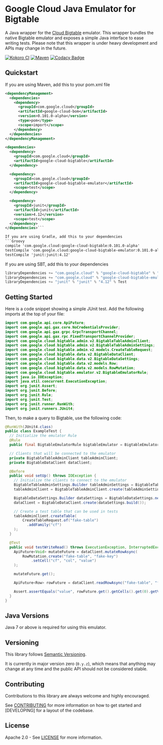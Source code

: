 # Google Cloud Java Emulator for Bigtable

A Java wrapper for the [Cloud Bigtable][cloud-bigtable] emulator. This
wrapper bundles the native Bigtable emulator and exposes a simple Java
interface to ease writing tests. Please note that this wrapper is under
heavy development and APIs may change in the future.

[![Kokoro CI](http://storage.googleapis.com/cloud-devrel-public/java/badges/google-cloud-java/master.svg)](http://storage.googleapis.com/cloud-devrel-public/java/badges/google-cloud-java/master.html)
[![Maven](https://img.shields.io/maven-central/v/com.google.cloud/google-cloud-bigtable-emulator.svg)](https://img.shields.io/maven-central/v/com.google.cloud/google-cloud-bigtable-emulator.svg)
[![Codacy Badge](https://api.codacy.com/project/badge/grade/9da006ad7c3a4fe1abd142e77c003917)](https://www.codacy.com/app/mziccard/google-cloud-java)

## Quickstart

[//]: # ({x-version-update-start:google-cloud-bom:released})
If you are using Maven, add this to your pom.xml file
```xml
<dependencyManagement>
  <dependencies>
    <dependency>
      <groupId>com.google.cloud</groupId>
      <artifactId>google-cloud-bom</artifactId>
      <version>0.101.0-alpha</version>
      <type>pom</type>
      <scope>import</scope>
    </dependency>
  </dependencies>
</dependencyManagement>

<dependencies>
  <dependency>
    <groupId>com.google.cloud</groupId>
    <artifactId>google-cloud-bigtable</artifactId>
  </dependency>

  <dependency>
    <groupId>com.google.cloud</groupId>
    <artifactId>google-cloud-bigtable-emulator</artifactId>
    <scope>test</scope>
  </dependency>

  <dependency>
    <groupId>junit</groupId>
    <artifactId>junit</artifactId>
    <version>4.12</version>
    <scope>test</scope>
  </dependency>
</dependencies>```

If you are using Gradle, add this to your dependencies
```Groovy
compile 'com.google.cloud:google-cloud-bigtable:0.101.0-alpha'
testCompile 'com.google.cloud:google-cloud-bigtable-emulator:0.101.0-alpha'
testCompile 'junit:junit:4.12'
```
If you are using SBT, add this to your dependencies
```Scala
libraryDependencies += "com.google.cloud" % "google-cloud-bigtable" % "0.101.0-alpha"
libraryDependencies += "com.google.cloud" % "google-cloud-bigtable-emulator" % "0.101.0-alpha" % Test
libraryDependencies += "junit" % "junit" % "4.12" % Test
```
[//]: # ({x-version-update-end})

## Getting Started

Here is a code snippet showing a simple JUnit test. Add the following imports
at the top of your file:

```java
import com.google.api.core.ApiFuture;
import com.google.api.gax.core.NoCredentialsProvider;
import com.google.api.gax.grpc.GrpcTransportChannel;
import com.google.api.gax.rpc.FixedTransportChannelProvider;
import com.google.cloud.bigtable.admin.v2.BigtableTableAdminClient;
import com.google.cloud.bigtable.admin.v2.BigtableTableAdminSettings;
import com.google.cloud.bigtable.admin.v2.models.CreateTableRequest;
import com.google.cloud.bigtable.data.v2.BigtableDataClient;
import com.google.cloud.bigtable.data.v2.BigtableDataSettings;
import com.google.cloud.bigtable.data.v2.models.Row;
import com.google.cloud.bigtable.data.v2.models.RowMutation;
import com.google.cloud.bigtable.emulator.v2.BigtableEmulatorRule;
import java.io.IOException;
import java.util.concurrent.ExecutionException;
import org.junit.Assert;
import org.junit.Before;
import org.junit.Rule;
import org.junit.Test;
import org.junit.runner.RunWith;
import org.junit.runners.JUnit4;
```

Then, to make a query to Bigtable, use the following code:
```java
@RunWith(JUnit4.class)
public class ExampleTest {
  // Initialize the emulator Rule
  @Rule
  public final BigtableEmulatorRule bigtableEmulator = BigtableEmulatorRule.create();

  // Clients that will be connected to the emulator
  private BigtableTableAdminClient tableAdminClient;
  private BigtableDataClient dataClient;

  @Before
  public void setUp() throws IOException {
    // Initialize the clients to connect to the emulator
    BigtableTableAdminSettings.Builder tableAdminSettings = BigtableTableAdminSettings.newBuilderForEmulator(bigtableEmulator.getPort());
    tableAdminClient = BigtableTableAdminClient.create(tableAdminSettings.build());

    BigtableDataSettings.Builder dataSettings = BigtableDataSettings.newBuilderForEmulator(bigtableEmulator.getPort());
    dataClient = BigtableDataClient.create(dataSettings.build());

    // Create a test table that can be used in tests
    tableAdminClient.createTable(
        CreateTableRequest.of("fake-table")
          .addFamily("cf")
    );
  }

  @Test
  public void testWriteRead() throws ExecutionException, InterruptedException {
    ApiFuture<Void> mutateFuture = dataClient.mutateRowAsync(
        RowMutation.create("fake-table", "fake-key")
            .setCell("cf", "col", "value")
    );

    mutateFuture.get();

    ApiFuture<Row> rowFuture = dataClient.readRowAsync("fake-table", "fake-key");

    Assert.assertEquals("value", rowFuture.get().getCells().get(0).getValue().toStringUtf8());
  }
}
```

## Java Versions

Java 7 or above is required for using this emulator.

## Versioning

This library follows [Semantic Versioning](http://semver.org/).

It is currently in major version zero (`0.y.z`), which means that anything may
change at any time and the public API should not be considered stable.

## Contributing

Contributions to this library are always welcome and highly encouraged.

See [CONTRIBUTING] for more information on how to get started and [DEVELOPING] for a layout of the
codebase.

## License

Apache 2.0 - See [LICENSE] for more information.

[CONTRIBUTING]:https://github.com/googleapis/google-cloud-java/blob/master/CONTRIBUTING.md
[LICENSE]: https://github.com/googleapis/google-cloud-java/blob/master/LICENSE
[cloud-bigtable]: https://cloud.google.com/bigtable/

